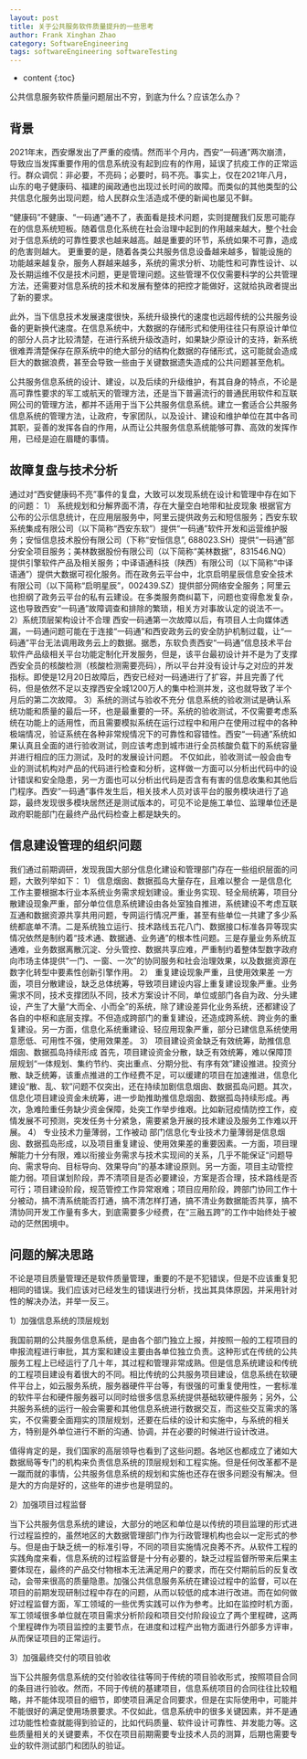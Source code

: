 ```yaml
---
layout: post
title: 关于公共服务软件质量提升的一些思考
author: Frank Xinghan Zhao
category: SoftwareEngineering
tags: softwareEngineering softwareTesting
---
```


* content
{:toc}


公共信息服务软件质量问题层出不穷，到底为什么？应该怎么办？




## 背景

2021年末，西安爆发出了严重的疫情。然而半个月内，西安“一码通”两次崩溃，导致应当发挥重要作用的信息系统没有起到应有的作用，延误了抗疫工作的正常运行。群众调侃：非必要，不亮码；必要时，码不亮。事实上，仅在2021年八月，山东的电子健康码、福建的闽政通也出现过长时间的故障。而类似的其他类型的公共信息化服务出现问题，给人民群众生活造成不便的新闻也屡见不鲜。

“健康码”不健康、“一码通”通不了，表面看是技术问题，实则提醒我们反思可能存在的信息系统短板。随着信息化系统在社会治理中起到的作用越来越大，整个社会对于信息系统的可靠性要求也越来越高。越是重要的环节，系统如果不可靠，造成的危害则越大。
更重要的是，随着各类公共服务信息设备越来越多，智能设施的功能越来越复杂，服务人群越来越多，系统的需求分析、功能性和可靠性设计、以及长期运维不仅是技术问题，更是管理问题。这些管理不仅仅需要科学的公共管理方法，还需要对信息系统的技术和发展有整体的把控才能做好，这就给执政者提出了新的要求。

此外，当下信息技术发展速度很快，系统升级换代的速度也远超传统的公共服务设备的更新换代速度。在信息系统中，大数据的存储形式和使用往往只有原设计单位的部分人员才比较清楚，在进行系统升级改造时，如果缺少原设计的支持，新系统很难弄清楚保存在原系统中的绝大部分的结构化数据的存储形式，这可能就会造成巨大的数据浪费，甚至会导致一些由于关键数据遗失造成的公共问题甚至危机。

公共服务信息系统的设计、建设，以及后续的升级维护，有其自身的特点，不论是高可靠性要求的军工或航天的管理方法，还是当下普遍流行的普通民用软件和互联网公司的管理方法，都并不适用于当下公共服务信息系统。建立一套适合公共服务信息系统的管理方法，让政府，专家团队，以及设计、建设和维护单位在其中各司其职，妥善的发挥各自的作用，从而让公共服务信息系统能够可靠、高效的发挥作用，已经是迫在眉睫的事情。

## 故障复盘与技术分析

通过对“西安健康码不亮”事件的复盘，大致可以发现系统在设计和管理中存在如下的问题：
1）	系统规划和分解界面不清，存在大量空白地带和扯皮现象
根据官方公布的公示信息统计，在应用层服务中，阿里云提供政务云和短信服务；西安东软系统集成有限公司（以下简称“西安东软”）提供“一码通”软件开发和运营维护服务；安恒信息技术股份有限公司（下称“安恒信息”, 688023.SH）提供“一码通”部分安全项目服务；美林数据股份有限公司（以下简称“美林数据”，831546.NQ）提供引擎软件产品及相关服务；中译语通科技（陕西）有限公司（以下简称“中译语通”）提供大数据可视化服务。而在政务云平台中，北京启明星辰信息安全技术有限公司（以下简称“启明星辰”，002439.SZ）提供部分网络安全服务；阿里云也担纲了政务云平台的私有云建设。在多类服务商纠葛下，问题也变得愈发复杂，这也导致西安“一码通”故障调查和排除的繁琐，相关方对事故认定的说法不一。
2）系统顶层架构设计不合理
西安一码通第一次故障以后，有项目人士向媒体透漏，一码通问题可能在于连接“一码通”和西安政务云的安全防护机制过载，让“一码通”平台无法调用政务云上的数据。据悉，东软负责西安“一码通”信息技术平台软件产品级相关平台功能定制化开发服务，但是，该平台最初设计并不是为了支撑西安全员的核酸检测（核酸检测需要亮码），所以平台并没有设计与之对应的并发指标。即使是12月20日故障后，西安已经对一码通进行了扩容，并且完善了代码，但是依然不足以支撑西安全城1200万人的集中检测并发，这也就导致了半个月后的第二次故障。
3）系统的测试与验收不充分
信息系统的验收测试是确认系统功能和质量的最后一环，也是最重要的一环。系统的验收测试，不仅需要考虑系统在功能上的适用性，而且需要模拟系统在运行过程中和用户在使用过程中的各种极端情况，验证系统在各种非常规情况下的可靠性和容错性。西安“一码通”系统如果认真且全面的进行验收测试，则应该考虑到城市进行全员核酸负载下的系统容量并进行相应的压力测试，及时的发展设计问题。
不仅如此，验收测试一般会由专业的测试机构对产品的代码进行检查和分析，这样做一方面可以分析出代码中的设计错误和安全隐患，另一方面也可以分析出代码是否含有有害的信息收集和其他后门程序。西安“一码通”事件发生后，相关技术人员对该平台的服务模块进行了追踪，最终发现很多模块居然还是测试版本的，可见不论是施工单位、监理单位还是政府职能部门在最终产品代码检查上都是缺失的。

## 信息建设管理的组织问题

我们通过前期调研，发现我国大部分信息化建设和管理部门存在一些组织层面的问题，大致列举如下：
1）	信息烟囱、数据孤岛大量存在，且难以整合
一是信息化工作主要根据本行业本系统业务需求规划建设。重业务实现、轻全局统筹，项目分散建设现象严重，部分单位信息系统建设由各处室独自推进，系统建设不考虑互联互通和数据资源共享共用问题，专网运行情况严重，甚至有些单位一共建了多少系统都底单不清。二是系统独立运行、技术路线五花八门、数据接口标准各异等现实情况依然是制约着“技术通、数据通、业务通”的根本性问题。三是存量业务系统互通难，业务数据离散沉淀、分头管控、数据共享应难，严重制约着整体型数字政府向市场主体提供“一门、一窗、一次”的协同服务和社会治理效果，以及数据资源在数字化转型中要素性创新引擎作用。
2）	重复建设现象严重，且使用效果差
一方面，项目分散建设，缺乏总体统筹，导致项目建设内容上重复建设现象严重。业务需求不同，技术支撑团队不同，技术方案设计不同，单位或部门各自为政、分头建设，产生了大量“大而全、小而全”的系统，除了建设差异化业务系统，还都建设了各自的中枢和底层支撑。不但造成跨部门的重复建设，还造成跨系统、跨业务的重复建设。另一方面，信息化系统重建设、轻应用现象严重，部分已建信息系统使用意愿低、可用性不强，使用效果差。
3）	项目建设资金缺乏有效统筹，助推信息烟囱、数据孤岛持续形成
首先，项目建设资金分散，缺乏有效统筹，难以保障顶层规划“一体规划、集约节约、突出重点、分期分批、有序有效”建设推进。投资分散、缺乏统筹，该重点推进的工作经费不足，可以缓建的项目在加速推进，信息化建设“散、乱、软”问题不仅突出，还在持续加剧信息烟囱、数据孤岛问题。其次，信息化项目建设资金未统筹，进一步助推助推信息烟囱、数据孤岛持续形成。再次，急难险重任务缺少资金保障，处突工作举步维艰。比如新冠疫情防控工作，疫情发展不可预测，突发任务十分紧急，需要紧急开展的技术建设及服务工作难以开展。
4）	专业技术力量薄弱，工作被动
部门信息化专业技术力量薄弱是信息烟囱、数据孤岛形成，以及项目重复建设、使用效果差的重要因素。一方面，项目理解能力十分有限，难以衔接业务需求与技术实现间的关系，几乎不能保证“问题导向、需求导向、目标导向、效果导向”的基本建设原则。另一方面，项目主动管控能力弱。项目谋划阶段，弄不清项目是否必要建设，方案是否合理，技术路线是否可行；项目建设阶段，规范管控工作异常艰难；项目应用阶段，跨部门协同工作十分被动，搞不清系统能否打通，搞不清怎样打通，搞不清业务数据能否共享，搞不清协同开发工作量有多大，到底需要多少经费，在“三融五跨”的工作中始终处于被动的茫然困境中。

## 问题的解决思路

不论是项目质量管理还是软件质量管理，重要的不是不犯错误，但是不应该重复犯相同的错误。我们应该对已经发生的错误进行分析，找出其具体原因，并采用针对性的解决办法，并举一反三。

1）加强信息系统的顶层规划

我国前期的公共服务信息系统，是由各个部门独立上报，并按照一般的工程项目的申报流程进行审批，其方案和建设主要由各单位独立负责。这种形式在传统的公共服务工程上已经运行了几十年，其过程和管理非常成熟。但是信息系统建设和传统的工程项目建设有着很大的不同。相比传统的公共服务项目建设，信息系统在软硬件平台上，如云服务系统，服务器硬件平台等，有很强的可重复使用性，一套标准的软件平台和硬件服务器可以同时给很多信息系统提供基础软硬件服务；另外，公共服务系统的运行一般会需要和其他信息系统进行数据交互，而这些交互需求的落实，不仅需要全面翔实的顶层规划，还要在后续的设计和实施中，与系统的相关方，特别是外单位进行不断的沟通、协调，并在必要的时候进行设计改进。

值得肯定的是，我们国家的高层领导也看到了这些问题。各地区也都成立了诸如大数据局等专门的机构来负责信息系统的顶层规划和工程实施。但是任何改革都不是一蹴而就的事情，公共服务信息系统的规划和实施也还存在很多问题没有解决。但是大的方向是好的，这些年的进步也是明显的。

2）加强项目过程监督

当下公共服务信息系统的建设，大部分的地区和单位是以传统的项目监理的形式进行过程监控的，虽然地区的大数据管理部门作为行政管理机构也会以一定形式的参与。但是由于缺乏统一的标准引导，不同的项目实施情况良莠不齐。从软件工程的实践角度来看，信息系统的过程监督是十分有必要的，缺乏过程监督所带来后果主要体现在，最终的产品交付物根本无法满足用户的要求，而在交付期前后的反复改动，会带来很高的质量隐患。加强公共信息服务系统在建设过程中的监督，可以在项目的前期发现研制过程中存在的问题，从而以较低的成本进行改进。而在如何做好过程监督方面，军工领域的一些优秀实践可以作为参考。比如在监控时机方面，军工领域很多单位就在项目需求分析阶段和项目交付阶段设立了两个里程碑，这两个里程碑作为项目监控的主要节点，在进度和过程产出物方面进行外部多方评审，从而保证项目的正常运行。

3）加强最终交付的项目验收

当下公共服务信息系统的交付验收往往等同于传统的项目验收形式，按照项目合同的条目进行验收。然而，不同于传统的基建项目，信息系统项目的合同往往比较粗略，并不能体现项目的细节，即使项目满足合同要求，但是在实际使用中，可能并不能很好的满足使用场景要求。不仅如此，信息系统中的很多关键因素，并不是通过功能性检查就能得到验证的，比如代码质量、软件设计可靠性、并发能力等。这些质量相关的关键要素，不仅在项目前期需要专业技术人员的测算，后期也需要专业的软件测试部门和团队的验证。
